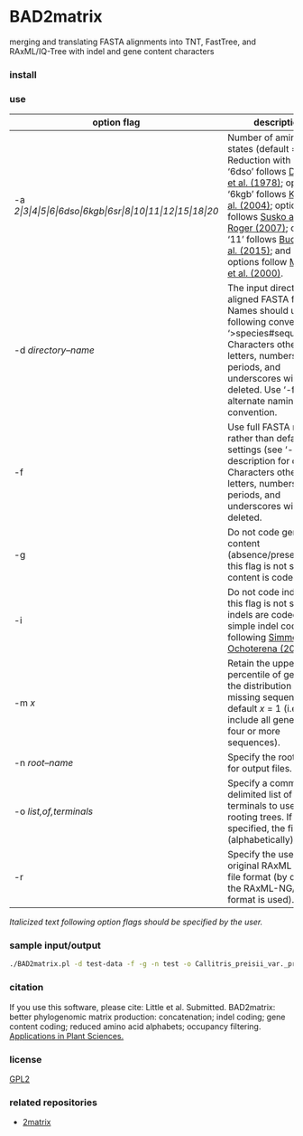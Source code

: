 # BAD2matrix
merging and translating FASTA alignments into TNT, FastTree, and RAxML/IQ-Tree with indel and gene content characters

### install


### use
| option flag | description | required |
| --- | --- | --- |
|-a <i>2\|3\|4\|5\|6\|6dso\|6kgb\|6sr\|8\|10\|11\|12\|15\|18\|20</i> | Number of amino acid states (default = 20). Reduction with option ‘6dso’ follows [Dayhoff et al. (1978)](http://chagall.med.cornell.edu/BioinfoCourse/PDFs/Lecture2/Dayhoff1978.pdf); option ‘6kgb’ follows [Kosiol et al. (2004)](https://doi.org/10.1016/j.jtbi.2003.12.010); option ‘6sr’ follows [Susko and Roger (2007)](https://doi.org/10.1093/molbev/msm144); option ‘11’ follows [Buchfink et al. (2015)](https://doi.org/10.1038/nmeth.3176); and all other options follow [Murphy et al. (2000)](https://doi.org/10.1093/protein/13.3.149). | no |
| -d <i>directory–name</i> | The input directory of aligned FASTA files. Names should use the following convention: ‘>species#sequenceID’. Characters other than letters, numbers, periods, and underscores will be deleted. Use ‘-f’ for an alternate naming convention. | yes |
| -f | Use full FASTA names rather than default settings (see ‘-d’ description for default). Characters other than letters, numbers, periods, and underscores will be deleted. | no |
| -g | Do not code gene content (absence/presence). If this flag is not set, gene content is coded. | no |
| -i | Do not code indels. If this flag is not set, indels are coded using simple indel coding following [Simmons and Ochoterena (2000)](https://doi.org/10.1080/10635159950173889). | no |
| -m <i>x</i> | Retain the upper <i>x</i> percentile of genes in the distribution of missing sequences. By default <i>x</i> = 1 (i.e. include all genes with four or more sequences). | no |
| -n <i>root–name</i> | Specify the root–name for output files. | yes |
| -o <i>list,of,terminals</i> | Specify a comma delimited list of terminals to use for rooting trees. If not specified, the first (alphabetically) is used. | no |
| -r | Specify the use of the original RAxML ‘.part’ file format (by default, the RAxML-NG/IQ-Tree format is used). | no |

<i>Italicized text following option flags should be specified by the user.</i>

### sample input/output
```bash
./BAD2matrix.pl -d test-data -f -g -n test -o Callitris_preisii_var._preisii,Callitris_sp.,Widdringtonia_nodiflora
```

### citation
If you use this software, please cite: Little et al. Submitted. BAD2matrix: better phylogenomic matrix production: concatenation; indel coding; gene content coding; reduced amino acid alphabets; occupancy filtering. [Applications in Plant Sciences.](https://doi.org/ADD_DOI_HERE)

### license
[GPL2](https://github.com/dpl10/BAD2matrix/blob/master/LICENSE)

### related repositories
* [2matrix](https://github.com/nrsalinas/2matrix)
